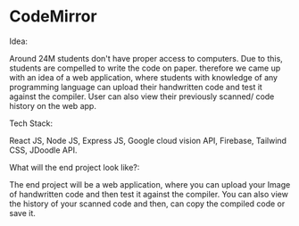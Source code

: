 # CodeMirror

Idea:

Around 24M students don't have proper access to computers. Due to this, students are compelled to write the code on paper. therefore we came up with an idea of a web application, where students with knowledge of any programming language can upload their handwritten code and test it against the compiler.
User can also view their previously scanned/ code history on the web app.

Tech Stack:

React JS, Node JS, Express JS, Google cloud vision API, Firebase, Tailwind CSS, JDoodle API.

What will the end project look like?:

The end project will be a web application, where you can upload your Image of handwritten code and then test it against the compiler. You can also view the history of your scanned code and then, can copy the compiled code or save it.
